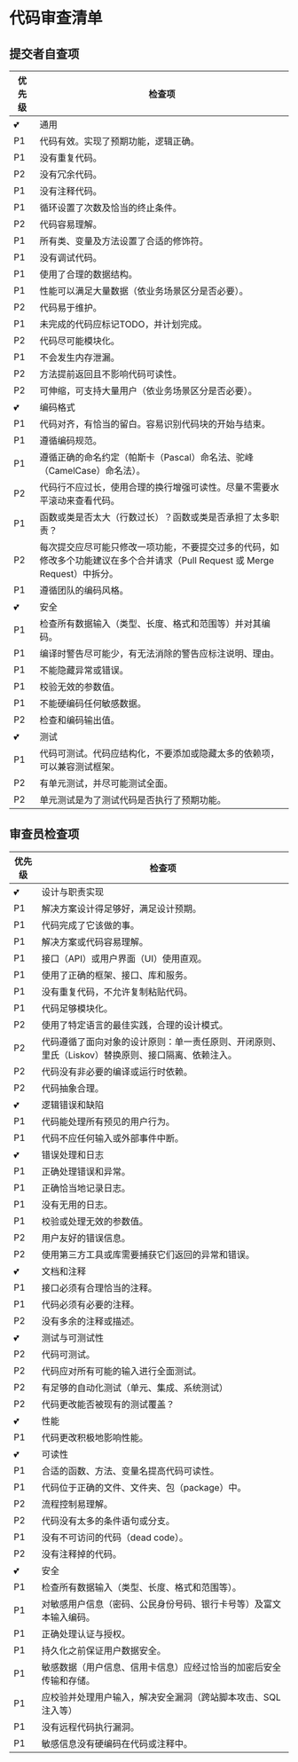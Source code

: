 # 代码审查清单

## 提交者自查项

| 优先级 | 检查项                                                       |
| ------ | ------------------------------------------------------------ |
| 💕      | 通用                                                         |
| P1     | 代码有效。实现了预期功能，逻辑正确。                         |
| P1     | 没有重复代码。                                               |
| P2     | 没有冗余代码。                                               |
| P1     | 没有注释代码。                                               |
| P1     | 循环设置了次数及恰当的终止条件。                             |
| P2     | 代码容易理解。                                               |
| P1     | 所有类、变量及方法设置了合适的修饰符。                       |
| P1     | 没有调试代码。                                               |
| P1     | 使用了合理的数据结构。                                       |
| P1     | 性能可以满足大量数据（依业务场景区分是否必要）。             |
| P2     | 代码易于维护。                                               |
| P1     | 未完成的代码应标记TODO，并计划完成。                         |
| P2     | 代码尽可能模块化。                                           |
| P1     | 不会发生内存泄漏。                                           |
| P2     | 方法提前返回且不影响代码可读性。                             |
| P2     | 可伸缩，可支持大量用户（依业务场景区分是否必要）。           |
| 💕      | 编码格式                                                     |
| P1     | 代码对齐，有恰当的留白。容易识别代码块的开始与结束。         |
| P1     | 遵循编码规范。                                               |
| P1     | 遵循正确的命名约定（帕斯卡（Pascal）命名法、驼峰（CamelCase）命名法）。 |
| P2     | 代码行不应过长，使用合理的换行增强可读性。尽量不需要水平滚动来查看代码。 |
| P1     | 函数或类是否太大（行数过长）？函数或类是否承担了太多职责？   |
| P2     | 每次提交应尽可能只修改一项功能，不要提交过多的代码，如修改多个功能建议在多个合并请求（Pull  Request 或 Merge Request）中拆分。 |
| P1     | 遵循团队的编码风格。                                         |
| 💕      | 安全                                                         |
| P1     | 检查所有数据输入（类型、长度、格式和范围等）并对其编码。     |
| P1     | 编译时警告尽可能少，有无法消除的警告应标注说明、理由。       |
| P1     | 不能隐藏异常或错误。                                         |
| P1     | 校验无效的参数值。                                           |
| P1     | 不能硬编码任何敏感数据。                                     |
| P2     | 检查和编码输出值。                                           |
| 💕      | 测试                                                         |
| P1     | 代码可测试。代码应结构化，不要添加或隐藏太多的依赖项，可以兼容测试框架。 |
| P2     | 有单元测试，并尽可能测试全面。                               |
| P2     | 单元测试是为了测试代码是否执行了预期功能。                   |

## 审查员检查项
|优先级|检查项|
|-|-|
|💕|设计与职责实现|
| P1|解决方案设计得足够好，满足设计预期。                         |
| P1|代码完成了它该做的事。                                       |
| P1|解决方案或代码容易理解。                                     |
| P1|接口（API）或用户界面（UI）使用直观。                        |
| P1|使用了正确的框架、接口、库和服务。                           |
| P1|没有重复代码，不允许复制粘贴代码。                           |
| P1|代码足够模块化。                                             |
| P2 |使用了特定语言的最佳实践，合理的设计模式。                   |
| P2 |代码遵循了面向对象的设计原则：单一责任原则、开闭原则、里氏（Liskov）替换原则、接口隔离、依赖注入。 |
| P2 |代码没有非必要的编译或运行时依赖。                           |
| P2 |代码抽象合理。                                               |
|💕|逻辑错误和缺陷|
| P1|代码能处理所有预见的用户行为。                               |
| P1|代码不应任何输入或外部事件中断。                             |
|💕|错误处理和日志|
| P1|正确处理错误和异常。                                         |
| P1|正确恰当地记录日志。                                         |
| P1|没有无用的日志。                                             |
| P1|校验或处理无效的参数值。                                     |
| P2 |用户友好的错误信息。                                         |
| P2 |使用第三方工具或库需要捕获它们返回的异常和错误。             |
|💕|文档和注释|
| P1|接口必须有合理恰当的注释。                                   |
| P1|代码必须有必要的注释。                                       |
| P2 |没有多余的注释或描述。                                       |
|💕|测试与可测试性|
|P2 |代码可测试。                                                 |
| P2 |代码应对所有可能的输入进行全面测试。                         |
| P2 |有足够的自动化测试（单元、集成、系统测试）                   |
| P2 |代码更改能否被现有的测试覆盖？                               |
|💕|性能|
| P1|代码更改积极地影响性能。                                     |
|💕|可读性|
| P1|合适的函数、方法、变量名提高代码可读性。                     |
| P1|代码位于正确的文件、文件夹、包（package）中。                |
| P2 |流程控制易理解。                                             |
| P2 |代码没有太多的条件语句或分支。                               |
| P1|没有不可访问的代码（dead  code）。                           |
| P2 |没有注释掉的代码。                                           |
|💕|安全|
| P1|检查所有数据输入（类型、长度、格式和范围等）。               |
| P1|对敏感用户信息（密码、公民身份号码、银行卡号等）及富文本输入编码。 |
| P1|正确处理认证与授权。                                         |
| P1|持久化之前保证用户数据安全。                                 |
| P1|敏感数据（用户信息、信用卡信息）应经过恰当的加密后安全传输和存储。 |
| P1|应校验并处理用户输入，解决安全漏洞（跨站脚本攻击、SQL注入等） |
| P1|没有远程代码执行漏洞。                                       |
| P1|敏感信息没有硬编码在代码或注释中。                           |